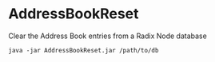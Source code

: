 # AddressBookReset
Clear the Address Book entries from a Radix Node database

```
java -jar AddressBookReset.jar /path/to/db
```
